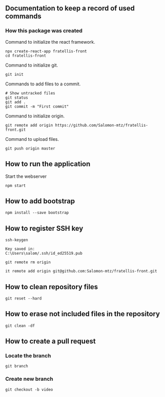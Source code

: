 
## Documentation to keep a record of used commands

### How this package was created

Command to initialize the react framework.

```
npx create-react-app fratellis-front
cd fratellis-front
```

Command to initialize git.

```
git init
```

Commands to add files to a commit.

```
# Show untracked files
git status
git add .
git commit -m "First commit"
```

Command to initialize origin.

```
git remote add origin https://github.com/Salomon-mtz/fratellis-front.git
```
 
Command to upload files.

```
git push origin master
```


## How to run the application

Start the webserver

```
npm start
```

## How to add bootstrap

```
npm install --save bootstrap
```

## How to register SSH key

```
ssh-keygen

Key saved in:
C:\Users\salom/.ssh/id_ed25519.pub

git remote rm origin

it remote add origin git@github.com:Salomon-mtz/fratellis-front.git

```

## How to clean repository files

```
git reset --hard
```

## How to erase not included files in the repository

```
git clean -df
```


## How to create a pull request

### Locate the branch

```
git branch
```

### Create new branch

```
git checkout -b video
```